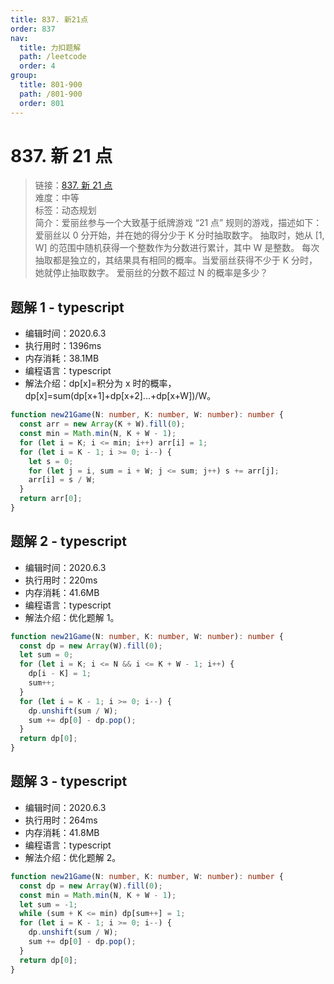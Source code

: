```yaml
---
title: 837. 新21点
order: 837
nav:
  title: 力扣题解
  path: /leetcode
  order: 4
group:
  title: 801-900
  path: /801-900
  order: 801
---
```


# 837. 新 21 点

> 链接：[837. 新 21 点](https://leetcode-cn.com/problems/new-21-game/)  
> 难度：中等  
> 标签：动态规划  
> 简介：爱丽丝参与一个大致基于纸牌游戏 “21 点” 规则的游戏，描述如下：爱丽丝以 0 分开始，并在她的得分少于 K 分时抽取数字。 抽取时，她从 [1, W] 的范围中随机获得一个整数作为分数进行累计，其中 W 是整数。 每次抽取都是独立的，其结果具有相同的概率。当爱丽丝获得不少于 K 分时，她就停止抽取数字。 爱丽丝的分数不超过 N 的概率是多少？

## 题解 1 - typescript

- 编辑时间：2020.6.3
- 执行用时：1396ms
- 内存消耗：38.1MB
- 编程语言：typescript
- 解法介绍：dp[x]=积分为 x 时的概率，dp[x]=sum(dp[x+1]+dp[x+2]...+dp[x+W])/W。

```typescript
function new21Game(N: number, K: number, W: number): number {
  const arr = new Array(K + W).fill(0);
  const min = Math.min(N, K + W - 1);
  for (let i = K; i <= min; i++) arr[i] = 1;
  for (let i = K - 1; i >= 0; i--) {
    let s = 0;
    for (let j = i, sum = i + W; j <= sum; j++) s += arr[j];
    arr[i] = s / W;
  }
  return arr[0];
}
```

## 题解 2 - typescript

- 编辑时间：2020.6.3
- 执行用时：220ms
- 内存消耗：41.6MB
- 编程语言：typescript
- 解法介绍：优化题解 1。

```typescript
function new21Game(N: number, K: number, W: number): number {
  const dp = new Array(W).fill(0);
  let sum = 0;
  for (let i = K; i <= N && i <= K + W - 1; i++) {
    dp[i - K] = 1;
    sum++;
  }
  for (let i = K - 1; i >= 0; i--) {
    dp.unshift(sum / W);
    sum += dp[0] - dp.pop();
  }
  return dp[0];
}
```

## 题解 3 - typescript

- 编辑时间：2020.6.3
- 执行用时：264ms
- 内存消耗：41.8MB
- 编程语言：typescript
- 解法介绍：优化题解 2。

```typescript
function new21Game(N: number, K: number, W: number): number {
  const dp = new Array(W).fill(0);
  const min = Math.min(N, K + W - 1);
  let sum = -1;
  while (sum + K <= min) dp[sum++] = 1;
  for (let i = K - 1; i >= 0; i--) {
    dp.unshift(sum / W);
    sum += dp[0] - dp.pop();
  }
  return dp[0];
}
```
